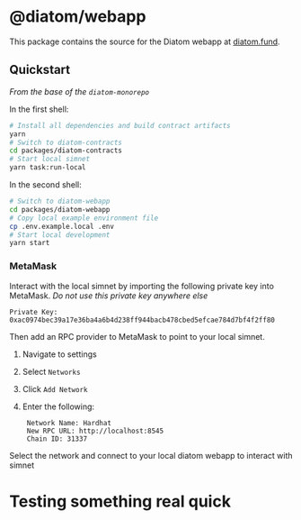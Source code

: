 # @diatom/webapp

This package contains the source for the Diatom webapp at [diatom.fund](https://diatom.fund).

## Quickstart

_From the base of the `diatom-monorepo`_

In the first shell:

```sh
# Install all dependencies and build contract artifacts
yarn
# Switch to diatom-contracts
cd packages/diatom-contracts
# Start local simnet
yarn task:run-local
```

In the second shell:

```sh
# Switch to diatom-webapp
cd packages/diatom-webapp
# Copy local example environment file
cp .env.example.local .env
# Start local development
yarn start
```

### MetaMask

Interact with the local simnet by importing the following private key into MetaMask. _Do not use this private key anywhere else_

```
Private Key:
0xac0974bec39a17e36ba4a6b4d238ff944bacb478cbed5efcae784d7bf4f2ff80
```

Then add an RPC provider to MetaMask to point to your local simnet.

1.  Navigate to settings
2.  Select `Networks`
3.  Click `Add Network`
4.  Enter the following:

         Network Name: Hardhat
         New RPC URL: http://localhost:8545
         Chain ID: 31337

Select the network and connect to your local diatom webapp to interact with simnet

# Testing something real quick
